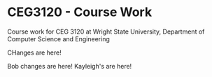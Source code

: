# CEG3120 - Course Work

Course work for CEG 3120 at Wright State University, Department of Computer Science and Engineering

CHanges are here!

Bob changes are here!
Kayleigh's are here!
